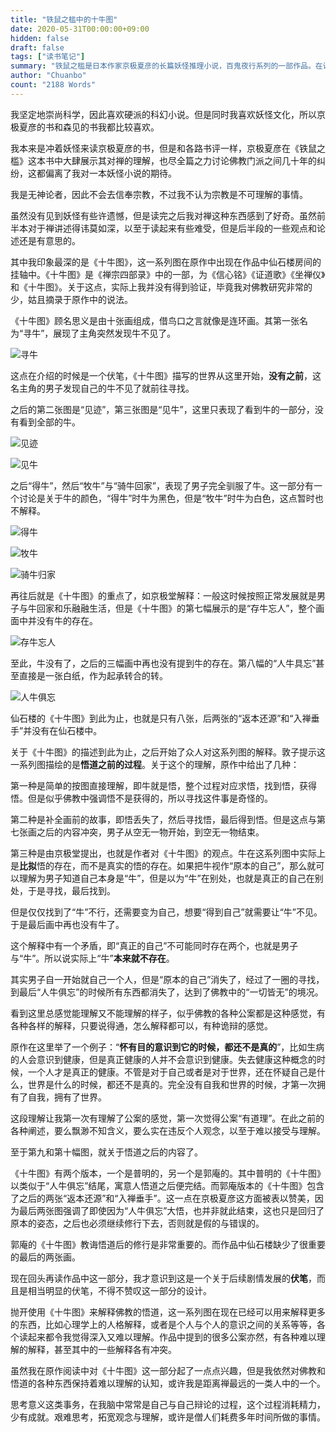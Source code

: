 ```yaml
---
title: "铁鼠之槛中的十牛图"
date: 2020-05-31T00:00:00+09:00
hidden: false
draft: false
tags: ["读书笔记"]
summary: "铁鼠之槛是日本作家京极夏彦的长篇妖怪推理小说，百鬼夜行系列的一部作品。在读完这本书之后对其中的关于佛教禅宗修行的一系列画作《十牛图》产生了兴趣，结合书中的描述写下了自己的理解。"
author: "Chuanbo"
count: "2188 Words"
---
```


我坚定地崇尚科学，因此喜欢硬派的科幻小说。但是同时我喜欢妖怪文化，所以京极夏彦的书和森见的书我都比较喜欢。

我本来是冲着妖怪来读京极夏彦的书，但是和各路书评一样，京极夏彦在《铁鼠之槛》这本书中大肆展示其对禅的理解，也尽全篇之力讨论佛教门派之间几十年的纠纷，这都偏离了我对一本妖怪小说的期待。

我是无神论者，因此不会去信奉宗教，不过我不认为宗教是不可理解的事情。

虽然没有见到妖怪有些许遗憾，但是读完之后我对禅这种东西感到了好奇。虽然前半本对于禅讲述得讳莫如深，以至于读起来有些难受，但是后半段的一些观点和论述还是有意思的。

其中我印象最深的是《十牛图》，这一系列图在原作中出现在作品中仙石楼房间的挂轴中。《十牛图》是《禅宗四部录》中的一部，为《信心铭》《证道歌》《坐禅仪》和《十牛图》。关于这点，实际上我并没有得到验证，毕竟我对佛教研究非常的少，姑且摘录于原作中的说法。

《十牛图》顾名思义是由十张画组成，借鸟口之言就像是连环画。其第一张名为“寻牛”，展现了主角突然发现牛不见了。

![寻牛](https://upload.wikimedia.org/wikipedia/commons/c/c7/%22Looking_for_the_Ox%22%2C_by_Tensh%C5%8D_Sh%C5%ABbun.jpg)

这点在介绍的时候是一个伏笔，《十牛图》描写的世界从这里开始，**没有之前**，这名主角的男子发现自己的牛不见了就前往寻找。

之后的第二张图是“见迹”，第三张图是“见牛”，这里只表现了看到牛的一部分，没有看到全部的牛。

![见迹](https://upload.wikimedia.org/wikipedia/commons/a/a9/Oxherding_pictures%2C_No._2.jpg)

![见牛](https://upload.wikimedia.org/wikipedia/commons/2/26/Oxherding_pictures%2C_No._3.jpg)

之后“得牛”，然后“牧牛”与“骑牛回家”，表现了男子完全驯服了牛。这一部分有一个讨论是关于牛的颜色，“得牛”时牛为黑色，但是“牧牛”时牛为白色，这点暂时也不解释。

![得牛](https://upload.wikimedia.org/wikipedia/commons/4/47/Oxherding_pictures%2C_No._4.jpg)

![牧牛](https://upload.wikimedia.org/wikipedia/commons/c/c2/Oxherding_pictures%2C_No._5.jpg)

![骑牛归家](https://upload.wikimedia.org/wikipedia/commons/3/3f/Oxherding_pictures%2C_No._6.jpg)

再往后就是《十牛图》的重点了，如京极堂解释：一般这时候按照正常发展就是男子与牛回家和乐融融生活，但是《十牛图》的第七幅展示的是“存牛忘人”，整个画面中并没有牛的存在。

![存牛忘人](https://upload.wikimedia.org/wikipedia/commons/0/07/Oxherding_pictures%2C_No._7.jpg)

至此，牛没有了，之后的三幅画中再也没有提到牛的存在。第八幅的“人牛具忘”甚至直接是一张白纸，作为起承转合的转。

![人牛俱忘](https://upload.wikimedia.org/wikipedia/commons/1/13/Oxherding_pictures%2C_No._8.jpg)

仙石楼的《十牛图》到此为止，也就是只有八张，后两张的“返本还源”和“入禅垂手”并没有在仙石楼中。

关于《十牛图》的描述到此为止，之后开始了众人对这系列图的解释。敦子提示这一系列图描绘的是**悟道之前的过程**。关于这个的理解，原作中给出了几种：

第一种是简单的按图直接理解，即牛就是悟，整个过程对应求悟，找到悟，获得悟。但是似乎佛教中强调悟不是获得的，所以寻找这件事是奇怪的。

第二种是补全画前的故事，即悟丢失了，然后寻找悟，最后得到悟。但是这点与第七张画之后的内容冲突，男子从空无一物开始，到空无一物结束。

第三种是由京极堂提出，也就是作者对《十牛图》的观点。牛在这系列图中实际上是**比拟**悟的存在，而不是真实的悟的存在。如果把牛视作“原本的自己”，那么就可以理解为男子知道自己本身是“牛”，但是以为“牛”在别处，也就是真正的自己在别处，于是寻找，最后找到。

但是仅仅找到了“牛”不行，还需要变为自己，想要“得到自己”就需要让“牛”不见。于是最后画中再也没有牛了。

这个解释中有一个矛盾，即“真正的自己”不可能同时存在两个，也就是男子与“牛”。所以说实际上“牛”**本来就不存在**。

其实男子自一开始就自己一个人，但是“原本的自己”消失了，经过了一圈的寻找，到最后“人牛俱忘”的时候所有东西都消失了，达到了佛教中的“一切皆无”的境况。

看到这里总感觉能理解又不能理解的样子，似乎佛教的各种公案都是这种感觉，有各种各样的解释，只要说得通，怎么解释都可以，有种诡辩的感觉。

原作在这里举了一个例子：“**怀有目的意识到它的时候，都还不是真的**”，比如生病的人会意识到健康，但是真正健康的人并不会意识到健康。失去健康这种概念的时候，一个人才是真正的健康。不管是对于自己或者是对于世界，还在怀疑自己是什么，世界是什么的时候，都还不是真的。完全没有自我和世界的时候，才第一次拥有了自我，拥有了世界。

这段理解让我第一次有理解了公案的感觉，第一次觉得公案“有道理”。在此之前的各种阐述，要么飘渺不知含义，要么实在违反个人观念，以至于难以接受与理解。

至于第九和第十幅图，就关于悟道之后的内容了。

《十牛图》有两个版本，一个是普明的，另一个是郭庵的。其中普明的《十牛图》以类似于“人牛俱忘”结尾，寓意人悟道之后便完结。而郭庵版本的《十牛图》包含了之后的两张“返本还源”和“入禅垂手”。这一点在京极夏彦这方面被表以赞美，因为最后两张图强调了即使因为“人牛俱忘”大悟，也并非就此结束，这也只是回归了原本的姿态，之后也必须继续修行下去，否则就是假的与错误的。

郭庵的《十牛图》教诲悟道后的修行是非常重要的。而作品中仙石楼缺少了很重要的最后的两张画。

现在回头再读作品中这一部分，我才意识到这是一个关于后续剧情发展的**伏笔**，而且是相当明显的伏笔，不得不赞叹这一部分的设计。

抛开使用《十牛图》来解释佛教的悟道，这一系列图在现在已经可以用来解释更多的东西，比如心理学上的人格解释，或者是个人与个人的意识之间的关系等等，各个读起来都令我觉得深入又难以理解。作品中提到的很多公案亦然，有各种难以理解的解释，甚至其中的一些解释各有冲突。

虽然我在原作阅读中对《十牛图》这一部分起了一点点兴趣，但是我依然对佛教和悟道的各种东西保持着难以理解的认知，或许我是距离禅最远的一类人中的一个。

思考意义这类事务，在我脑中常常是自己与自己辩论的过程，这个过程消耗精力，少有成就。艰难思考，拓宽观念与理解，或许是僧人们耗费多年时间所做的事情。